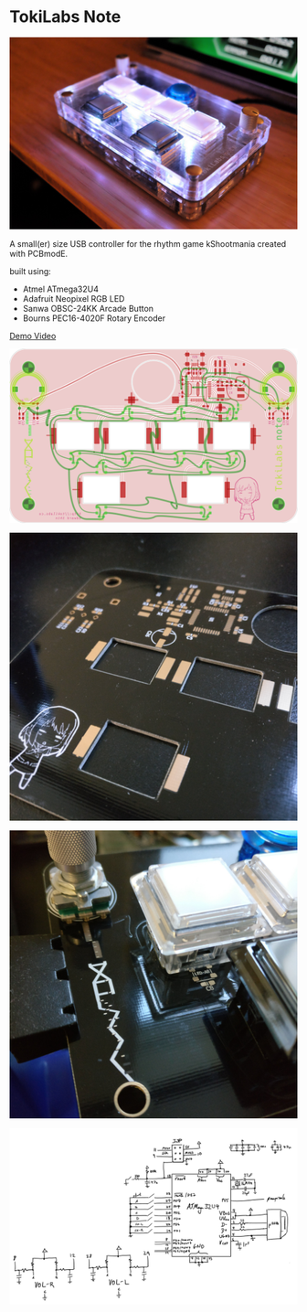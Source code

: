 # TokiLabs Note

![Image](Images/note.jpg)

A small(er) size USB controller for the rhythm game kShootmania created with PCBmodE.

built using:

* Atmel ATmega32U4 
* Adafruit Neopixel RGB LED
* Sanwa OBSC-24KK Arcade Button
* Bourns PEC16-4020F Rotary Encoder

[Demo Video](https://www.youtube.com/watch?v=6U-hFBQ2T74)

![pcb](Images/pcb-render.png)

![bottom](Images/bottom.jpg)

![side](Images/side.jpg)

![schematic](Images/schematic.png)
